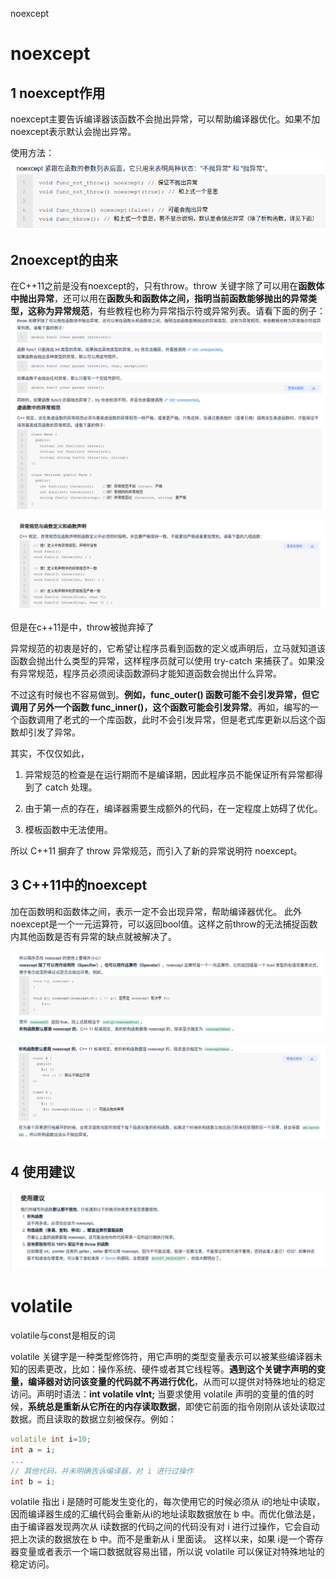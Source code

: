 noexcept

# noexcept
## 1 noexcept作用

noexcept主要告诉编译器该函数不会抛出异常，可以帮助编译器优化。如果不加noexcept表示默认会抛出异常。

使用方法：![](images/C++noexcept关键字以及volatile关键字_image_1.png)

## 2noexcept的由来

在C++11之前是没有noexcept的，只有throw。throw 关键字除了可以用在**函数体中抛出异常**，还可以用在**函数头和函数体之间，指明当前函数能够抛出的异常类型，这称为异常规范**，有些教程也称为异常指示符或异常列表。请看下面的例子：
![](images/C++noexcept关键字以及volatile关键字_image_2.png)

![](images/C++noexcept关键字以及volatile关键字_image_3.png)

但是在c++11是中，throw被抛弃掉了

异常规范的初衷是好的，它希望让程序员看到函数的定义或声明后，立马就知道该函数会抛出什么类型的异常，这样程序员就可以使用 try-catch 来捕获了。如果没有异常规范，程序员必须阅读函数源码才能知道函数会抛出什么异常。

不过这有时候也不容易做到。**例如，func_outer() 函数可能不会引发异常，但它调用了另外一个函数 func_inner()，这个函数可能会引发异常**。再如，编写的一个函数调用了老式的一个库函数，此时不会引发异常，但是老式库更新以后这个函数却引发了异常。

其实，不仅仅如此，
1. 异常规范的检查是在运行期而不是编译期，因此程序员不能保证所有异常都得到了 catch 处理。

2. 由于第一点的存在，编译器需要生成额外的代码，在一定程度上妨碍了优化。

3. 模板函数中无法使用。

所以 C++11 摒弃了 throw 异常规范，而引入了新的异常说明符 noexcept。

## 3 C++11中的noexcept

加在函数明和函数体之间，表示一定不会出现异常，帮助编译器优化。
此外noexcept是一个一元运算符，可以返回bool值。这样之前throw的无法捕捉函数内其他函数是否有异常的缺点就被解决了。

![](images/C++noexcept关键字以及volatile关键字_image_4.png)

![](images/C++noexcept关键字以及volatile关键字_image_5.png)

## 4 使用建议
![](images/C++noexcept关键字以及volatile关键字_image_6.png)


# volatile

volatile与const是相反的词

volatile 关键字是一种类型修饰符，用它声明的类型变量表示可以被某些编译器未知的因素更改，比如：操作系统、硬件或者其它线程等。**遇到这个关键字声明的变量，编译器对访问该变量的代码就不再进行优化**，从而可以提供对特殊地址的稳定访问。声明时语法：**int volatile vInt;** 当要求使用 volatile 声明的变量的值的时候，**系统总是重新从它所在的内存读取数据**，即使它前面的指令刚刚从该处读取过数据。而且读取的数据立刻被保存。例如：
```c++
volatile int i=10;
int a = i;
...
// 其他代码，并未明确告诉编译器，对 i 进行过操作
int b = i;
```

volatile 指出 i 是随时可能发生变化的，每次使用它的时候必须从 i的地址中读取，因而编译器生成的汇编代码会重新从i的地址读取数据放在 b 中。而优化做法是，由于编译器发现两次从 i读数据的代码之间的代码没有对 i 进行过操作，它会自动把上次读的数据放在 b 中。而不是重新从 i 里面读。
这样以来，如果 i是一个寄存器变量或者表示一个端口数据就容易出错，所以说 volatile 可以保证对特殊地址的稳定访问。